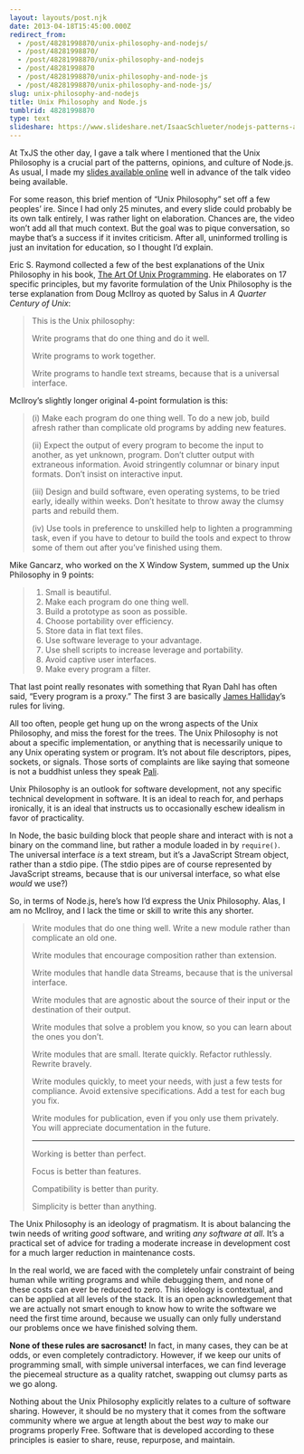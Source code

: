 ```yaml
---
layout: layouts/post.njk
date: 2013-04-18T15:45:00.000Z
redirect_from:
  - /post/48281998870/unix-philosophy-and-nodejs/
  - /post/48281998870/
  - /post/48281998870/unix-philosophy-and-nodejs
  - /post/48281998870
  - /post/48281998870/unix-philosophy-and-node-js
  - /post/48281998870/unix-philosophy-and-node-js/
slug: unix-philosophy-and-nodejs
title: Unix Philosophy and Node.js
tumblrid: 48281998870
type: text
slideshare: https://www.slideshare.net/IsaacSchlueter/nodejs-patterns-and-opinions
---
```

<p>At TxJS the other day, I gave a talk where I mentioned that the Unix Philosophy is a crucial part of the patterns, opinions, and culture of Node.js.  As usual, I made my <a href="https://www.slideshare.net/IsaacSchlueter/nodejs-patterns-and-opinions">slides available online</a> well in advance of the talk video being available.</p>

<p>For some reason, this brief mention of &ldquo;Unix Philosophy&rdquo; set off a few peoples&rsquo; ire.  Since I had only 25 minutes, and every slide could probably be its own talk entirely, I was rather light on elaboration.  Chances are, the video won&rsquo;t add all that much context.  But the goal was to pique conversation, so maybe that&rsquo;s a success if it invites criticism.  After all, uninformed trolling is just an invitation for education, so I thought I&rsquo;d explain.</p>

<p>Eric S. Raymond collected a few of the best explanations of the Unix Philosophy in his book, <a href="http://www.catb.org/esr/writings/taoup/html/ch01s06.html">The Art Of Unix Programming</a>.  He elaborates on 17 specific principles, but my favorite formulation of the Unix Philosophy is the terse explanation from Doug McIlroy as quoted by Salus in <em>A Quarter Century of Unix</em>:</p>

<blockquote>
  <p>This is the Unix philosophy:</p>
  
  <p>Write programs that do one thing and do it well.</p>
  
  <p>Write programs to work together.</p>
  
  <p>Write programs to handle text streams, because that is a universal interface.</p>
</blockquote>

<p>McIlroy&rsquo;s slightly longer original 4-point formulation is this:</p>

<blockquote>
  <p>(i) Make each program do one thing well. To do a new job, build afresh rather than complicate old programs by adding new features.</p>
  
  <p>(ii) Expect the output of every program to become the input to another, as yet unknown, program. Don&rsquo;t clutter output with extraneous information. Avoid stringently columnar or binary input formats. Don&rsquo;t insist on interactive input.</p>
  
  <p>(iii) Design and build software, even operating systems, to be tried early, ideally within weeks. Don&rsquo;t hesitate to throw away the clumsy parts and rebuild them.</p>
  
  <p>(iv) Use tools in preference to unskilled help to lighten a programming task, even if you have to detour to build the tools and expect to throw some of them out after you&rsquo;ve finished using them.</p>
</blockquote>

<p>Mike Gancarz, who worked on the X Window System, summed up the Unix Philosophy in 9 points:</p>

<blockquote>
  <ol><li>Small is beautiful.</li>
  <li>Make each program do one thing well.</li>
  <li>Build a prototype as soon as possible.</li>
  <li>Choose portability over efficiency.</li>
  <li>Store data in flat text files.</li>
  <li>Use software leverage to your advantage.</li>
  <li>Use shell scripts to increase leverage and portability.</li>
  <li>Avoid captive user interfaces.</li>
  <li>Make every program a filter.</li>
  </ol></blockquote>

<p>That last point really resonates with something that Ryan Dahl has often said, &ldquo;Every program is a proxy.&rdquo;  The first 3 are basically <a href="http://substack.net">James Halliday</a>&rsquo;s rules for living.</p>

<p>All too often, people get hung up on the wrong aspects of the Unix Philosophy, and miss the forest for the trees.  The Unix Philosophy is not about a specific implementation, or anything that is necessarily unique to any Unix operating system or program.  It&rsquo;s not about file descriptors, pipes, sockets, or signals.  Those sorts of complaints are like saying that someone is not a buddhist unless they speak <a href="http://en.wikipedia.org/wiki/Pali">Pali</a>.</p>

<p>Unix Philosophy is an outlook for software development, not any specific technical development in software.  It is an ideal to reach for, and perhaps ironically, it is an ideal that instructs us to occasionally eschew idealism in favor of practicality.</p>

<p>In Node, the basic building block that people share and interact with is not a binary on the command line, but rather a module loaded in by <code>require()</code>.  The universal interface <em>is</em> a text stream, but it&rsquo;s a JavaScript Stream object, rather than a stdio pipe.  (The stdio pipes are of course represented by JavaScript streams, because that is our universal interface, so what else <em>would</em> we use?)</p>

<p>So, in terms of Node.js, here&rsquo;s how I&rsquo;d express the Unix Philosophy.  Alas, I am no McIlroy, and I lack the time or skill to write this any shorter.</p>

<blockquote>
  <p>Write modules that do one thing well.  Write a new module rather than complicate an old one.</p>
  
  <p>Write modules that encourage composition rather than extension.</p>
  
  <p>Write modules that handle data Streams, because that is the universal interface.</p>
  
  <p>Write modules that are agnostic about the source of their input or the destination of their output.</p>
  
  <p>Write modules that solve a problem you know, so you can learn about the ones you don&rsquo;t.</p>
  
  <p>Write modules that are small.  Iterate quickly.  Refactor ruthlessly.  Rewrite bravely.</p>
  
  <p>Write modules quickly, to meet your needs, with just a few tests for compliance.  Avoid extensive specifications.  Add a test for each bug you fix.</p>
  
  <p>Write modules for publication, even if you only use them privately.  You will appreciate documentation in the future.</p>
  
  <hr><p>Working is better than perfect.</p>
  
  <p>Focus is better than features.</p>
  
  <p>Compatibility is better than purity.</p>
  
  <p>Simplicity is better than anything.</p>
</blockquote>

<p>The Unix Philosophy is an ideology of pragmatism.  It is about balancing the twin needs of writing <em>good</em> software, and writing <em>any software at all</em>.  It&rsquo;s a practical set of advice for trading a moderate increase in development cost for a much larger reduction in maintenance costs.</p>

<p>In the real world, we are faced with the completely unfair constraint of being human while writing programs and while debugging them, and none of these costs can ever be reduced to zero.  This ideology is contextual, and can be applied at all levels of the stack.  It is an open acknowledgement that we are actually not smart enough to know how to write the software we need the first time around, because we usually can only fully understand our problems once we have finished solving them.</p>

<p><strong>None of these rules are sacrosanct!</strong>  In fact, in many cases, they can be at odds, or even completely contradictory.  However, if we keep our units of programming small, with simple universal interfaces, we can find leverage the piecemeal structure as a quality ratchet, swapping out clumsy parts as we go along.</p>

<p>Nothing about the Unix Philosophy explicitly relates to a culture of software sharing.  However, it should be no mystery that it comes from the software community where we argue at length about the best <em>way</em> to make our programs properly Free.  Software that is developed according to these principles is easier to share, reuse, repurpose, and maintain.</p>
